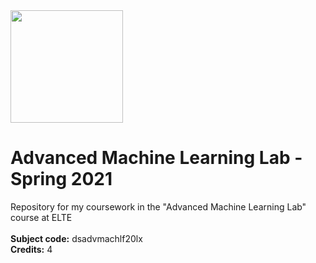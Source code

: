 <img src="https://ttkhok.elte.hu/sites/default/files/mindentudas-egyeteme/elte_cimer_ff.jpg" height="180" />

# Advanced Machine Learning Lab - Spring 2021
Repository for my coursework in the "Advanced Machine Learning Lab" course at ELTE<br>
<br>
**Subject code:** dsadvmachlf20lx<br>
**Credits:** 4<br>
